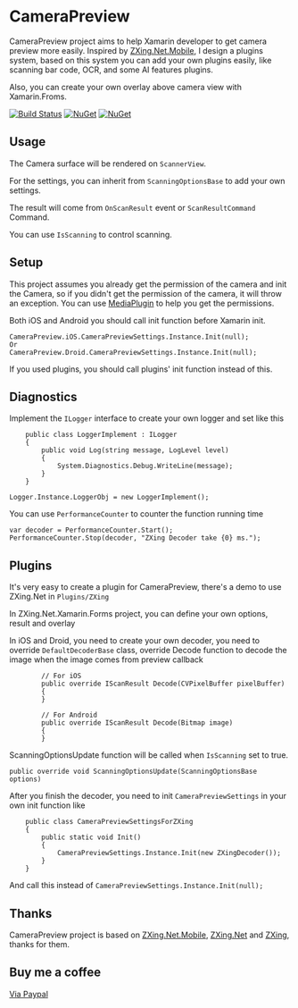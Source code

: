 # CameraPreview
CameraPreview project aims to help Xamarin developer to get camera preview more easily. Inspired by [ZXing.Net.Mobile](https://github.com/Redth/ZXing.Net.Mobile), I design a plugins system, based on this system you can add your own plugins easily, like scanning bar code, OCR, and some AI features plugins.

Also, you can create your own overlay above camera view with Xamarin.Froms.

[![Build Status](https://dev.azure.com/Jesse0131/CameraPreview/_apis/build/status/jessejiang0214.CameraPreview?branchName=master)](https://dev.azure.com/Jesse0131/CameraPreview/_build/latest?definitionId=2&branchName=master)
[![NuGet](https://img.shields.io/nuget/v/CameraPreview.svg)](https://www.nuget.org/packages/CameraPreview/)
[![NuGet](https://img.shields.io/nuget/dt/CameraPreview.svg)](https://www.nuget.org/packages/CameraPreview/)

## Usage

The Camera surface will be rendered on ```ScannerView```. 

For the settings, you can inherit from ```ScanningOptionsBase``` to add your own settings. 

The result will come from ```OnScanResult``` event or ```ScanResultCommand``` Command. 

You can use ```IsScanning``` to control scanning.

## Setup
This project assumes you already get the permission of the camera and init the Camera, so if you didn't get the permission of the camera, it will throw an exception. You can use [MediaPlugin](https://github.com/jamesmontemagno/MediaPlugin) to help you get the permissions.

Both iOS and Android you should call init function before Xamarin init.
```
CameraPreview.iOS.CameraPreviewSettings.Instance.Init(null);
Or
CameraPreview.Droid.CameraPreviewSettings.Instance.Init(null);
```


If you used plugins, you should call plugins' init function instead of this.

## Diagnostics
Implement the ```ILogger``` interface to create your own logger and set like this
```
    public class LoggerImplement : ILogger
    {
        public void Log(string message, LogLevel level)
        {
            System.Diagnostics.Debug.WriteLine(message);
        }
    }

Logger.Instance.LoggerObj = new LoggerImplement();
```

You can use ```PerformanceCounter``` to counter the function running time
```
var decoder = PerformanceCounter.Start();
PerformanceCounter.Stop(decoder, "ZXing Decoder take {0} ms.");
```

## Plugins
It's very easy to create a plugin for CameraPreview, there's a demo to use ZXing.Net in ```Plugins/ZXing```

In ZXing.Net.Xamarin.Forms project, you can define your own options, result and overlay

In iOS and Droid, you need to create your own decoder, you need to override ```DefaultDecoderBase``` class, override Decode function to decode the image when the image comes from preview callback 
```
        // For iOS
        public override IScanResult Decode(CVPixelBuffer pixelBuffer)
        {
        }

        // For Android
        public override IScanResult Decode(Bitmap image)
        {
        }        
```

ScanningOptionsUpdate function will be called when ```IsScanning``` set to true.
```
public override void ScanningOptionsUpdate(ScanningOptionsBase options)
```

After you finish the decoder, you need to init ```CameraPreviewSettings``` in your own init function like 
```
    public class CameraPreviewSettingsForZXing
    {
        public static void Init()
        {
            CameraPreviewSettings.Instance.Init(new ZXingDecoder());
        }
    }
```
And call this instead of ```CameraPreviewSettings.Instance.Init(null);```

## Thanks
CameraPreview project is based on [ZXing.Net.Mobile](https://github.com/Redth/ZXing.Net.Mobile), [ZXing.Net](https://github.com/micjahn/ZXing.Net) and [ZXing](https://github.com/zxing/zxing), thanks for them.


## Buy me a coffee
[Via Paypal](https://www.paypal.me/jessejiang0214)
